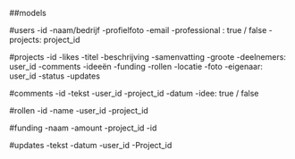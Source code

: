 ##models

#users
-id
-naam/bedrijf
-profielfoto
-email
-professional : true / false
-projects: project_id

#projects
-id
-likes
-titel
-beschrijving
-samenvatting
-groote
-deelnemers: user_id
-comments
-ideeën
-funding
-rollen
-locatie
-foto
-eigenaar: user_id
-status
-updates

#comments
-id
-tekst
-user_id
-project_id
-datum
-idee: true / false

#rollen
-id
-name
-user_id
-project_id

#funding
-naam
-amount
-project_id
-id

#updates
-tekst
-datum
-user_id
-Project_id